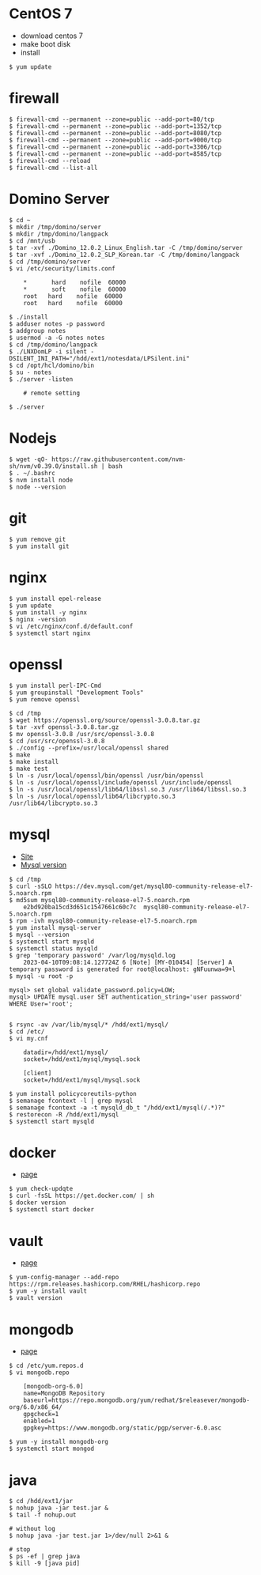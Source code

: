 # CentOS 7

- download centos 7
- make boot disk
- install

```
$ yum update
```

# firewall
~~~
$ firewall-cmd --permanent --zone=public --add-port=80/tcp
$ firewall-cmd --permanent --zone=public --add-port=1352/tcp
$ firewall-cmd --permanent --zone=public --add-port=8080/tcp
$ firewall-cmd --permanent --zone=public --add-port=9000/tcp
$ firewall-cmd --permanent --zone=public --add-port=3306/tcp
$ firewall-cmd --permanent --zone=public --add-port=8585/tcp
$ firewall-cmd --reload
$ firewall-cmd --list-all
~~~

# Domino Server
~~~
$ cd ~
$ mkdir /tmp/domino/server
$ mkdir /tmp/domino/langpack
$ cd /mnt/usb
$ tar -xvf ./Domino_12.0.2_Linux_English.tar -C /tmp/domino/server
$ tar -xvf ./Domino_12.0.2_SLP_Korean.tar -C /tmp/domino/langpack
$ cd /tmp/domino/server
$ vi /etc/security/limits.conf

    *       hard    nofile  60000
    *       soft    nofile  60000
    root   hard    nofile  60000
    root   hard    nofile  60000

$ ./install
$ adduser notes -p password
$ addgroup notes
$ usermod -a -G notes notes
$ cd /tmp/domino/langpack
$ ./LNXDomLP -i silent -DSILENT_INI_PATH="/hdd/ext1/notesdata/LPSilent.ini"
$ cd /opt/hcl/domino/bin
$ su - notes
$ ./server -listen

    # remote setting

$ ./server
~~~

# Nodejs
~~~
$ wget -qO- https://raw.githubusercontent.com/nvm-sh/nvm/v0.39.0/install.sh | bash
$ . ~/.bashrc
$ nvm install node
$ node --version
~~~

# git
~~~
$ yum remove git
$ yum install git
~~~

# nginx
~~~
$ yum install epel-release
$ yum update
$ yum install -y nginx
$ nginx -version
$ vi /etc/nginx/conf.d/default.conf
$ systemctl start nginx
~~~

# openssl
~~~
$ yum install perl-IPC-Cmd
$ yum groupinstall "Development Tools"
$ yum remove openssl

$ cd /tmp
$ wget https://openssl.org/source/openssl-3.0.8.tar.gz
$ tar -xvf openssl-3.0.8.tar.gz
$ mv openssl-3.0.8 /usr/src/openssl-3.0.8
$ cd /usr/src/openssl-3.0.8
$ ./config --prefix=/usr/local/openssl shared
$ make
$ make install
$ make test
$ ln -s /usr/local/openssl/bin/openssl /usr/bin/openssl
$ ln -s /usr/local/openssl/include/openssl /usr/include/openssl
$ ln -s /usr/local/openssl/lib64/libssl.so.3 /usr/lib64/libssl.so.3
$ ln -s /usr/local/openssl/lib64/libcrypto.so.3 /usr/lib64/libcrypto.so.3
~~~


# mysql
- [Site](https://www.digitalocean.com/community/tutorials/how-to-install-mysql-on-centos-7)
- [Mysql version](https://dev.mysql.com/downloads/repo/yum/)
~~~
$ cd /tmp
$ curl -sSLO https://dev.mysql.com/get/mysql80-community-release-el7-5.noarch.rpm
$ md5sum mysql80-community-release-el7-5.noarch.rpm 
    e2bd920ba15cd3d651c1547661c60c7c  mysql80-community-release-el7-5.noarch.rpm
$ rpm -ivh mysql80-community-release-el7-5.noarch.rpm
$ yum install mysql-server
$ mysql --version
$ systemctl start mysqld
$ systemctl status mysqld
$ grep 'temporary password' /var/log/mysqld.log
    2023-04-10T09:08:14.127724Z 6 [Note] [MY-010454] [Server] A temporary password is generated for root@localhost: gNFuunwa=9+l
$ mysql -u root -p

mysql> set global validate_password.policy=LOW;
mysql> UPDATE mysql.user SET authentication_string='user password' WHERE User='root';


$ rsync -av /var/lib/mysql/* /hdd/ext1/mysql/
$ cd /etc/
$ vi my.cnf

    datadir=/hdd/ext1/mysql/
    socket=/hdd/ext1/mysql/mysql.sock

    [client]
    socket=/hdd/ext1/mysql/mysql.sock

$ yum install policycoreutils-python
$ semanage fcontext -l | grep mysql
$ semanage fcontext -a -t mysqld_db_t "/hdd/ext1/mysql(/.*)?"
$ restorecon -R /hdd/ext1/mysql
$ systemctl start mysqld
~~~

# docker
- [page](https://www.digitalocean.com/community/tutorials/how-to-install-and-use-docker-on-centos-7)
~~~
$ yum check-updqte
$ curl -fsSL https://get.docker.com/ | sh
$ docker version
$ systemctl start docker
~~~

# vault
- [page](https://blog.naver.com/PostView.nhn?blogId=wideeyed&logNo=222084349160)
```
$ yum-config-manager --add-repo https://rpm.releases.hashicorp.com/RHEL/hashicorp.repo
$ yum -y install vault
$ vault version
```

# mongodb
- [page](https://www.mongodb.com/docs/manual/tutorial/install-mongodb-on-red-hat/)
```
$ cd /etc/yum.repos.d
$ vi mongodb.repo

    [mongodb-org-6.0]
    name=MongoDB Repository
    baseurl=https://repo.mongodb.org/yum/redhat/$releasever/mongodb-org/6.0/x86_64/
    gpgcheck=1
    enabled=1
    gpgkey=https://www.mongodb.org/static/pgp/server-6.0.asc

$ yum -y install mongodb-org
$ systemctl start mongod
```

# java
```
$ cd /hdd/ext1/jar
$ nohup java -jar test.jar &
$ tail -f nohup.out

# without log
$ nohup java -jar test.jar 1>/dev/null 2>&1 &

# stop
$ ps -ef | grep java
$ kill -9 [java pid]
```

